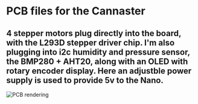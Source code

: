 # PCB files for the Cannaster
## 4 stepper motors plug directly into the board, with the L293D stepper driver chip. I'm also plugging into i2c humidity and pressure sensor, the BMP280 + AHT20, along with an OLED with rotary encoder display. Here an adjustble power supply is used to provide 5v to the Nano. 
![PCB rendering](https://live.staticflickr.com/65535/53857588089_5c0d59ec3a_b.jpg)
